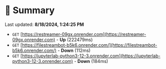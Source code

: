 # 📖 Summary
Last updated: **8/18/2024, 1:24:25 PM**

- `GET` [https://restreamer-09gx.onrender.com](https://restreamer-09gx.onrender.com) - **Up** (222479ms)
- `GET` [https://filestreambot-b5k6.onrender.com/](https://filestreambot-b5k6.onrender.com/) - **Down** (112ms)
- `GET` [https://jupyterlab-python3-12-3.onrender.com](https://jupyterlab-python3-12-3.onrender.com) - **Down** (184ms)
